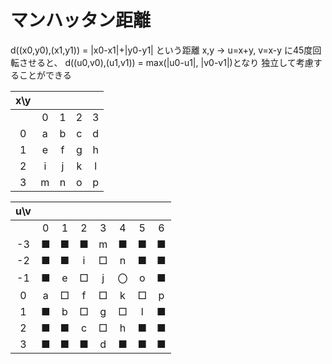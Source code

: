 # マンハッタン距離

d((x0,y0),(x1,y1)) = |x0-x1|+|y0-y1| という距離
x,y -> u=x+y, v=x-y に45度回転させると、
d((u0,v0),(u1,v1)) = max(|u0-u1|, |v0-v1|)となり
独立して考慮することができる



|x\y|||||
|:-:|:-:|:-:|:-:|:-:|
||0|1|2|3|
|0|a|b|c|d|
|1|e|f|g|h|
|2|i|j|k|l|
|3|m|n|o|p|


|u\v||||||||
|:-:|:-:|:-:|:-:|:-:|:-:|:-:|:-:|
||0|1|2|3|4|5|6|
|-3|■|■|■|m|■|■|■|
|-2|■|■|i|□|n|■|■|
|-1|■|e|□|j|〇|o|■|
| 0|a|□|f|□|k|□|p|
| 1|■|b|□|g|□|l|■|
| 2|■|■|c|□|h|■|■|
| 3|■|■|■|d|■|■|■|
